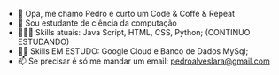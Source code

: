 - 👋 Opa, me chamo Pedro e curto um Code & Coffe & Repeat
- 👀 Sou estudante de ciência da computação
- 🧑🏻‍💻 Skills atuais: Java Script, HTML, CSS, Python; (CONTINUO ESTUDANDO)
- 🧗🏻 Skills EM ESTUDO: Google Cloud e Banco de Dados MySql;
- 📫 Se precisar é só me mandar um email: pedroalveslara@gmail.com
